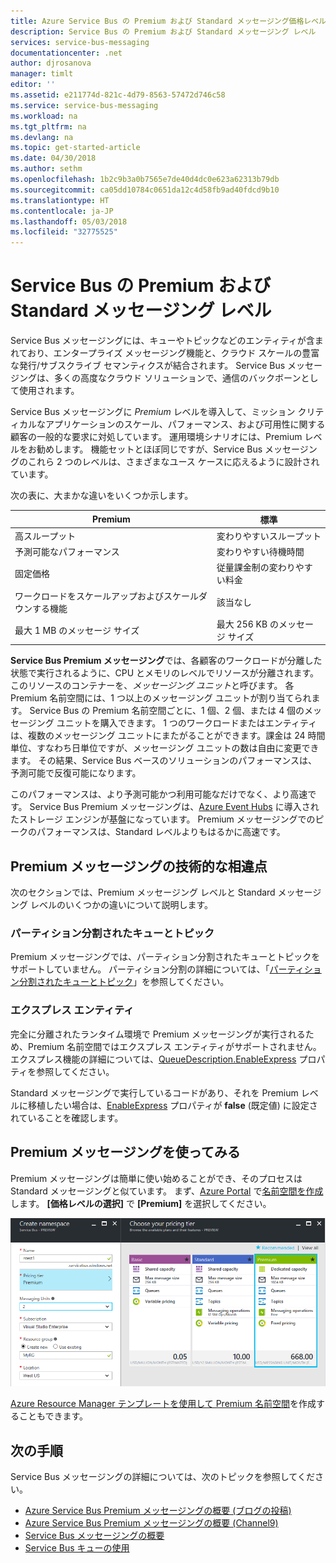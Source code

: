 ```yaml
---
title: Azure Service Bus の Premium および Standard メッセージング価格レベルの概要 | Microsoft Docs
description: Service Bus の Premium および Standard メッセージング レベル
services: service-bus-messaging
documentationcenter: .net
author: djrosanova
manager: timlt
editor: ''
ms.assetid: e211774d-821c-4d79-8563-57472d746c58
ms.service: service-bus-messaging
ms.workload: na
ms.tgt_pltfrm: na
ms.devlang: na
ms.topic: get-started-article
ms.date: 04/30/2018
ms.author: sethm
ms.openlocfilehash: 1b2c9b3a0b7565e7de40d4dc0e623a62313b79db
ms.sourcegitcommit: ca05dd10784c0651da12c4d58fb9ad40fdcd9b10
ms.translationtype: HT
ms.contentlocale: ja-JP
ms.lasthandoff: 05/03/2018
ms.locfileid: "32775525"
---
```

# <a name="service-bus-premium-and-standard-messaging-tiers"></a>Service Bus の Premium および Standard メッセージング レベル

Service Bus メッセージングには、キューやトピックなどのエンティティが含まれており、エンタープライズ メッセージング機能と、クラウド スケールの豊富な発行/サブスクライブ セマンティクスが結合されます。 Service Bus メッセージングは、多くの高度なクラウド ソリューションで、通信のバックボーンとして使用されます。

Service Bus メッセージングに *Premium* レベルを導入して、ミッション クリティカルなアプリケーションのスケール、パフォーマンス、および可用性に関する顧客の一般的な要求に対処しています。 運用環境シナリオには、Premium レベルをお勧めします。 機能セットとほぼ同じですが、Service Bus メッセージングのこれら 2 つのレベルは、さまざまなユース ケースに応えるように設計されています。

次の表に、大まかな違いをいくつか示します。

| Premium | 標準 |
| --- | --- |
| 高スループット |変わりやすいスループット |
| 予測可能なパフォーマンス |変わりやすい待機時間 |
| 固定価格 |従量課金制の変わりやすい料金 |
| ワークロードをスケールアップおよびスケールダウンする機能 |該当なし |
| 最大 1 MB のメッセージ サイズ |最大 256 KB のメッセージ サイズ |

**Service Bus Premium メッセージング**では、各顧客のワークロードが分離した状態で実行されるように、CPU とメモリのレベルでリソースが分離されます。 このリソースのコンテナーを、*メッセージング ユニット*と呼びます。 各 Premium 名前空間には、1 つ以上のメッセージング ユニットが割り当てられます。 Service Bus の Premium 名前空間ごとに、1 個、2 個、または 4 個のメッセージング ユニットを購入できます。 1 つのワークロードまたはエンティティは、複数のメッセージング ユニットにまたがることができます。課金は 24 時間単位、すなわち日単位ですが、メッセージング ユニットの数は自由に変更できます。 その結果、Service Bus ベースのソリューションのパフォーマンスは、予測可能で反復可能になります。

このパフォーマンスは、より予測可能かつ利用可能なだけでなく、より高速です。 Service Bus Premium メッセージングは、[Azure Event Hubs](https://azure.microsoft.com/services/event-hubs/) に導入されたストレージ エンジンが基盤になっています。 Premium メッセージングでのピークのパフォーマンスは、Standard レベルよりもはるかに高速です。

## <a name="premium-messaging-technical-differences"></a>Premium メッセージングの技術的な相違点

次のセクションでは、Premium メッセージング レベルと Standard メッセージング レベルのいくつかの違いについて説明します。

### <a name="partitioned-queues-and-topics"></a>パーティション分割されたキューとトピック

Premium メッセージングでは、パーティション分割されたキューとトピックをサポートしていません。 パーティション分割の詳細については、「[パーティション分割されたキューとトピック](service-bus-partitioning.md)」を参照してください。

### <a name="express-entities"></a>エクスプレス エンティティ

完全に分離されたランタイム環境で Premium メッセージングが実行されるため、Premium 名前空間ではエクスプレス エンティティがサポートされません。 エクスプレス機能の詳細については、[QueueDescription.EnableExpress](/dotnet/api/microsoft.servicebus.messaging.queuedescription.enableexpress#Microsoft_ServiceBus_Messaging_QueueDescription_EnableExpress) プロパティを参照してください。

Standard メッセージングで実行しているコードがあり、それを Premium レベルに移植したい場合は、[EnableExpress](/dotnet/api/microsoft.servicebus.messaging.queuedescription.enableexpress#Microsoft_ServiceBus_Messaging_QueueDescription_EnableExpress) プロパティが **false** (既定値) に設定されていることを確認します。

## <a name="get-started-with-premium-messaging"></a>Premium メッセージングを使ってみる

Premium メッセージングは簡単に使い始めることができ、そのプロセスは Standard メッセージングと似ています。 まず、[Azure Portal](https://portal.azure.com) で[名前空間を作成](service-bus-create-namespace-portal.md)します。 **[価格レベルの選択]** で **[Premium]** を選択してください。

![create-premium-namespace][create-premium-namespace]

[Azure Resource Manager テンプレートを使用して Premium 名前空間](https://azure.microsoft.com/resources/templates/101-servicebus-pn-ar/)を作成することもできます。

## <a name="next-steps"></a>次の手順

Service Bus メッセージングの詳細については、次のトピックを参照してください。

* [Azure Service Bus Premium メッセージングの概要 (ブログの投稿)](http://azure.microsoft.com/blog/introducing-azure-service-bus-premium-messaging/)
* [Azure Service Bus Premium メッセージングの概要 (Channel9)](https://channel9.msdn.com/Blogs/Subscribe/Introducing-Azure-Service-Bus-Premium-Messaging)
* [Service Bus メッセージングの概要](service-bus-messaging-overview.md)
* [Service Bus キューの使用](service-bus-dotnet-get-started-with-queues.md)

<!--Image references-->

[create-premium-namespace]: ./media/service-bus-premium-messaging/select-premium-tier.png
